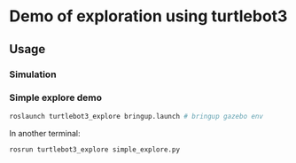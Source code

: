 # Demo of exploration using turtlebot3


## Usage

### Simulation

### Simple explore demo

```bash
roslaunch turtlebot3_explore bringup.launch # bringup gazebo env
```

In another terminal:

```bash
rosrun turtlebot3_explore simple_explore.py
```

